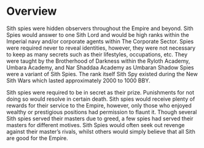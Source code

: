 # Overview

Sith spies were hidden observers throughout the Empire and beyond.
Sith Spies would answer to one Sith Lord and would be high ranks within the Imperial navy and/or corporate agents within The Corporate Sector.
Spies were required never to reveal identities, however, they were not necessary to keep as many secrets such as their lifestyles, occupations, etc.
They were taught by the Brotherhood of Darkness within the Ryloth Academy, Umbara Academy, and Nar Shaddaa Academy as Umbaran Shadow Spies were a variant of Sith Spies.
The rank itself Sith Spy existed during the New Sith Wars which lasted approximately 2000 to 1000 BBY.

Sith spies were required to be in secret as their prize.
Punishments for not doing so would resolve in certain death.
Sith spies would receive plenty of rewards for their service to the Empire, however, only those who enjoyed wealthy or prestigious positions had permission to flaunt it.
Though several Sith spies served their masters due to greed, a few spies had served their masters for different motives.
Sith Spies would often seek out revenge against their master’s rivals, whilst others would simply believe that all Sith are good for the Empire.
